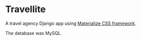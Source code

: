 # Travellite
A travel agency Django app using [Materialize CSS framework](http://materializecss.com/).  

The database was MySQL.

